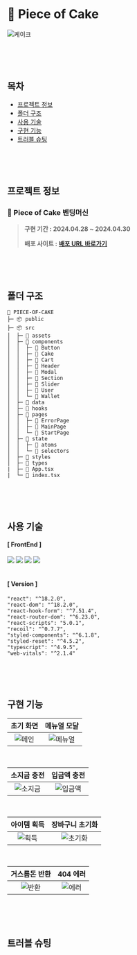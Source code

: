 # 🍰 Piece of Cake
![케이크](https://github.com/hyeonbinnn/piece-of-cake/assets/117449788/fc7d2199-61c4-4a5b-922b-671964f57bed)

<br>
<br>
<br>

## 목차
- [프로젝트 정보](#프로젝트-정보)
- [폴더 구조](#폴더-구조)
- [사용 기술](#사용-기술)
- [구현 기능](#구현-기능)
- [트러블 슈팅](#트러블-슈팅)

<br>
<br>
<br>

## 프로젝트 정보
### 🍰 Piece of Cake 벤딩머신
>**구현 기간 : 2024.04.28 ~ 2024.04.30** <br>
>
>**배포 사이트 :**  <strong>[배포 URL 바로가기]()</strong>

<br>
<br>
<br>

## 폴더 구조
```
🍰 PIECE-OF-CAKE
├─ 📦 public
├─ 📦 src
│  ├─ 📂 assets
│  ├─ 📂 components
│  │  ├─ 📂 Button
│  │  ├─ 📂 Cake
│  │  ├─ 📂 Cart
│  │  ├─ 📂 Header
│  │  ├─ 📂 Modal
│  │  ├─ 📂 Section
│  │  ├─ 📂 Slider
│  │  ├─ 📂 User
│  │  └─ 📂 Wallet
│  ├─ 📂 data
│  ├─ 📂 hooks
│  ├─ 📂 pages
│  │  ├─ 📂 ErrorPage
│  │  ├─ 📂 MainPage
│  │  └─ 📂 StartPage
│  ├─ 📂 state
│  │  ├─ 📂 atoms
│  │  └─ 📂 selectors
│  ├─ 📂 styles
│  ├─ 📂 types
|  ├─ 📜 App.tsx
|  └─ 📜 index.tsx
```

<br>
<br>
<br>

## 사용 기술
#### [ FrontEnd ]
<div>
<img src="https://img.shields.io/badge/typescript-3178C6?style=square&logo=typescript&logoColor=white">
<img src="https://img.shields.io/badge/React-61DAFB?style=square&logo=react&logoColor=black">
<img src="https://img.shields.io/badge/Recoil-3578E5?style=square&logo=recoil&logoColor=white">
<img src="https://img.shields.io/badge/Styled Components-DB7093?style=square&logo=styled components&logoColor=white">
</div>

<br>

#### [ Version ]
```
"react": "^18.2.0",
"react-dom": "^18.2.0",
"react-hook-form": "^7.51.4",
"react-router-dom": "^6.23.0",
"react-scripts": "5.0.1",
"recoil": "^0.7.7",
"styled-components": "^6.1.8",
"styled-reset": "^4.5.2",
"typescript": "^4.9.5",
"web-vitals": "^2.1.4"
```

<br>
<br>
<br>

## 구현 기능
|   초기 화면   |   메뉴얼 모달  |
| :---------: | :---------: |
| ![메인](https://github.com/hyeonbinnn/piece-of-cake/assets/117449788/2593d3ca-6159-4332-aa52-0279f5817b39) | ![메뉴얼](https://github.com/hyeonbinnn/piece-of-cake/assets/117449788/667b91dd-da61-4cc3-b91c-921d5b96067a) |
<br>

|  소지금 충전 |  입금액 충전   |
|:---------: | :---------: |
| ![소지금](https://github.com/hyeonbinnn/piece-of-cake/assets/117449788/508bfb65-3e46-4f14-9dbe-a8eacee00ce2) | ![입금액](https://github.com/hyeonbinnn/piece-of-cake/assets/117449788/d250be3c-abcf-4ef8-856b-a7467062b871) |
<br>

| 아이템 획득 |  장바구니 초기화  |
| :---------: | :---------: |
| ![획득](https://github.com/hyeonbinnn/piece-of-cake/assets/117449788/c5031ece-3970-4af3-8d21-87f2d86ca734) | ![초기화](https://github.com/hyeonbinnn/piece-of-cake/assets/117449788/706ab06e-33ef-4872-aa0a-5b93b6b92ef1) |
<br>

|  거스름돈 반환  |  404 에러  |
| :---------: | :---------: |
| ![반환](https://github.com/hyeonbinnn/piece-of-cake/assets/117449788/db826a62-61dc-4bc0-b385-770ac68bb4d3) | ![에러](https://github.com/hyeonbinnn/piece-of-cake/assets/117449788/d991c250-534d-45d9-8960-bb1f2dbaf3f9) |

<br>
<br>
<br>

## 트러블 슈팅

<br>
<br>
<br>
